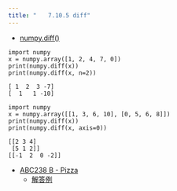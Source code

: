 ```yaml
---
title: "　　7.10.5 diff"
---
```


* [numpy.diff()](https://numpy.org/devdocs/reference/generated/numpy.diff.html)

```python:サンプルコード
import numpy
x = numpy.array([1, 2, 4, 7, 0])
print(numpy.diff(x))
print(numpy.diff(x, n=2))
```

```text:実行結果
[ 1  2  3 -7]
[  1   1 -10]
```

```python:サンプルコード
import numpy
x = numpy.array([[1, 3, 6, 10], [0, 5, 6, 8]])
print(numpy.diff(x))
print(numpy.diff(x, axis=0))
```

```text:実行結果
[[2 3 4]
 [5 1 2]]
[[-1  2  0 -2]]
```

- [ABC238 B - Pizza](https://atcoder.jp/contests/abc238/tasks/abc238_b)
    - [解答例](https://atcoder.jp/contests/abc238/submissions/29133923)